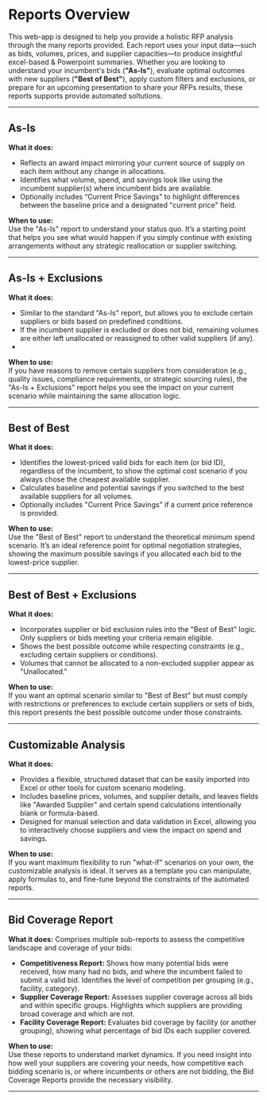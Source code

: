 # Reports Overview

This web-app is designed to help you provide a holistic RFP analysis through the many reports provided. Each report uses your input data—such as bids, volumes, prices, and supplier capacities—to produce insightful excel-based & Powerpoint summaries. Whether you are looking to understand your incumbent's bids (**"As-Is"**), evaluate optimal outcomes with new suppliers (**"Best of Best"**), apply custom filters and exclusions, or prepare for an upcoming presentation to share your RFPs results, these reports supports provide automated soltutions.

---

## As-Is

**What it does:**
- Reflects an award impact mirroring your current source of supply on each item without any change in allocations.  
- Identifies what volume, spend, and savings look like using the incumbent supplier(s) where incumbent bids are available.
- Optionally includes “Current Price Savings” to highlight differences between the baseline price and a designated "current price" field.

**When to use:**  
Use the "As-Is" report to understand your status quo. It’s a starting point that helps you see what would happen if you simply continue with existing arrangements without any strategic reallocation or supplier switching.

---

## As-Is + Exclusions

**What it does:**
- Similar to the standard "As-Is" report, but allows you to exclude certain suppliers or bids based on predefined conditions.  
- If the incumbent supplier is excluded or does not bid, remaining volumes are either left unallocated or reassigned to other valid suppliers (if any).
- 

**When to use:**  
If you have reasons to remove certain suppliers from consideration (e.g., quality issues, compliance requirements, or strategic sourcing rules), the "As-Is + Exclusions" report helps you see the impact on your current scenario while maintaining the same allocation logic.

---

## Best of Best

**What it does:**
- Identifies the lowest-priced valid bids for each item (or bid ID), regardless of the incumbent, to show the optimal cost scenario if you always chose the cheapest available supplier.  
- Calculates baseline and potential savings if you switched to the best available suppliers for all volumes.  
- Optionally includes "Current Price Savings" if a current price reference is provided.

**When to use:**  
Use the "Best of Best" report to understand the theoretical minimum spend scenario. It’s an ideal reference point for optimal negotiation strategies, showing the maximum possible savings if you allocated each bid to the lowest-price supplier.

---

## Best of Best + Exclusions

**What it does:**
- Incorporates supplier or bid exclusion rules into the "Best of Best" logic. Only suppliers or bids meeting your criteria remain eligible.  
- Shows the best possible outcome while respecting constraints (e.g., excluding certain suppliers or conditions).  
- Volumes that cannot be allocated to a non-excluded supplier appear as "Unallocated."

**When to use:**  
If you want an optimal scenario similar to "Best of Best" but must comply with restrictions or preferences to exclude certain suppliers or sets of bids, this report presents the best possible outcome under those constraints.

---

## Customizable Analysis

**What it does:**
- Provides a flexible, structured dataset that can be easily imported into Excel or other tools for custom scenario modeling.  
- Includes baseline prices, volumes, and supplier details, and leaves fields like "Awarded Supplier" and certain spend calculations intentionally blank or formula-based.  
- Designed for manual selection and data validation in Excel, allowing you to interactively choose suppliers and view the impact on spend and savings.

**When to use:**  
If you want maximum flexibility to run "what-if" scenarios on your own, the customizable analysis is ideal. It serves as a template you can manipulate, apply formulas to, and fine-tune beyond the constraints of the automated reports.

---

## Bid Coverage Report

**What it does:**
Comprises multiple sub-reports to assess the competitive landscape and coverage of your bids:

- **Competitiveness Report:** Shows how many potential bids were received, how many had no bids, and where the incumbent failed to submit a valid bid. Identifies the level of competition per grouping (e.g., facility, category).
- **Supplier Coverage Report:** Assesses supplier coverage across all bids and within specific groups. Highlights which suppliers are providing broad coverage and which are not.
- **Facility Coverage Report:** Evaluates bid coverage by facility (or another grouping), showing what percentage of bid IDs each supplier covered.

**When to use:**  
Use these reports to understand market dynamics. If you need insight into how well your suppliers are covering your needs, how competitive each bidding scenario is, or where incumbents or others are not bidding, the Bid Coverage Reports provide the necessary visibility.

---
